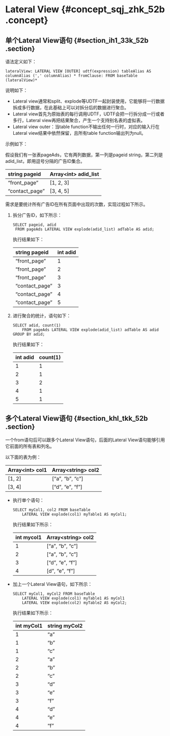 # Lateral View {#concept_sqj_zhk_52b .concept}

## 单个Lateral View语句 {#section_ih1_33k_52b .section}

语法定义如下：

```
lateralView: LATERAL VIEW [OUTER] udtf(expression) tableAlias AS columnAlias (',' columnAlias) * fromClause: FROM baseTable (lateralView)*
```

说明如下：

-   Lateral view通常和split、explode等UDTF一起封装使用，它能够将一行数据拆成多行数据，在此基础上可以对拆分后的数据进行聚合。
-   Lateral view首先为原始表的每行调用UDTF，UDTF会把一行拆分成一行或者多行，Lateral view再把结果聚合，产生一个支持别名表的虚拟表。
-   Lateral view outer：当table function不输出任何一行时，对应的输入行在Lateral view结果中依然保留，且所有table function输出列为null。

示例如下：

假设我们有一张表pageAds，它有两列数据，第一列是pageid string，第二列是adid\_list，即用逗号分隔的广告ID集合。

|string pageid|Array<int\> adid\_list|
|:------------|:---------------------|
|“front\_page”|\[1, 2, 3\]|
|“contact\_page”|\[3, 4, 5\]|

需求是要统计所有广告ID在所有页面中出现的次数，实现过程如下所示。

1.  拆分广告ID，如下所示：

    ```
    SELECT pageid, adid 
     FROM pageAds LATERAL VIEW explode(adid_list) adTable AS adid;
    ```

    执行结果如下：

    |string pageid|int adid|
    |:------------|:-------|
    |“front\_page”|1|
    |“front\_page”|2|
    |“front\_page”|3|
    |“contact\_page”|3|
    |“contact\_page”|4|
    |“contact\_page”|5|

2.  进行聚合的统计，语句如下：

    ```
    SELECT adid, count(1) 
        FROM pageAds LATERAL VIEW explode(adid_list) adTable AS adid
    GROUP BY adid;
    ```

    执行结果如下：

    |int adid|count\(1\)|
    |:-------|:---------|
    |1|1|
    |2|1|
    |3|2|
    |4|1|
    |5|1|


## 多个Lateral View语句 {#section_khl_tkk_52b .section}

一个from语句后可以跟多个Lateral View语句，后面的Lateral View语句能够引用它前面的所有表和列名。

以下面的表为例：

|Array<int\> col1|Array<string\> col2|
|:---------------|:------------------|
|\[1, 2\]|\[“a”, “b”, “c”\]|
|\[3, 4\]|\[“d”, “e”, “f”\]|

-   执行单个语句：

    ```
    SELECT myCol1, col2 FROM baseTable
        LATERAL VIEW explode(col1) myTable1 AS myCol1;
    ```

    执行结果如下所示：

    |int mycol1|Array<string\> col2|
    |:---------|:------------------|
    |1|\[“a”, “b”, “c”\]|
    |2|\[“a”, “b”, “c”\]|
    |3|\[“d”, “e”, “f”\]|
    |4|\[d”, “e”, “f”\]|

-   加上一个Lateral View语句，如下所示：

    ```
    SELECT myCol1, myCol2 FROM baseTable
        LATERAL VIEW explode(col1) myTable1 AS myCol1
        LATERAL VIEW explode(col2) myTable2 AS myCol2;
    ```

    执行结果如下所示：

    |int myCol1|string myCol2|
    |:---------|:------------|
    |1|“a”|
    |1|“b”|
    |1|“c”|
    |2|“a”|
    |2|“b”|
    |2|“c”|
    |3|“d”|
    |3|“e”|
    |3|“f”|
    |4|“d”|
    |4|“e”|
    |4|“f”|


